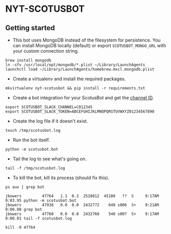 # NYT-SCOTUSBOT

## Getting started

* This bot uses MongoDB instead of the filesystem for persistence. You can install MongoDB locally (default) or export `SCOTUSBOT_MONGO_URL` with your custom connection string.
```
brew install mongodb
ln -sfv /usr/local/opt/mongodb/*.plist ~/Library/LaunchAgents
launchctl load ~/Library/LaunchAgents/homebrew.mxcl.mongodb.plist
```

* Create a virtualenv and install the required packages.
```
mkvirtualenv nyt-scotusbot && pip install -r requirements.txt
```

* Create a bot integration for your ScotusBot and get the [channel ID](https://api.slack.com/methods/channels.list/test).
```
export SCOTUSBOT_SLACK_CHANNEL=C012345
export SCOTUSBOT_SLACK_TOKEN=ABCEFGHIJKLMNOPQRSTUVWXYZ01234567890
```

* Create the log file if it doesn't exist.
```
touch /tmp/scotusbot.log
```

* Run the bot itself.
```
python -m scotusbot.bot
```

* Tail the log to see what's going on.
```
tail -f /tmp/scotusbot.log
``` 

* To kill the bot, kill its process (should fix this).
```
ps aux | grep bot

jbowers         47764   1.1  0.3  2518012  45180   ??  S     9:17AM   0:03.95 python -m scotusbot.bot
jbowers         47938   0.0  0.0  2432772    648 s006  S+    9:21AM   0:00.00 grep bot
jbowers         47760   0.0  0.0  2432760    540 s007  S+    9:17AM   0:00.01 tail -f scotusbot.log

kill -9 47764
```